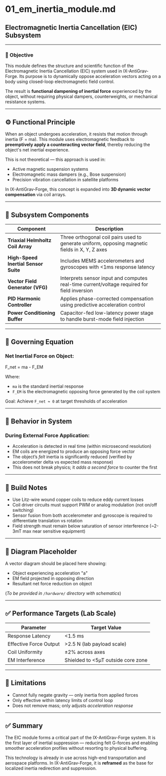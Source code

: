 # 01_em_inertia_module.md  
## Electromagnetic Inertia Cancellation (EIC) Subsystem

---

### 📌 Objective

This module defines the structure and scientific function of the Electromagnetic Inertia Cancellation (EIC) system used in IX-AntiGrav-Forge. Its purpose is to dynamically oppose acceleration vectors acting on a body using closed-loop electromagnetic field control.

The result is **functional dampening of inertial force** experienced by the object, without requiring physical dampers, counterweights, or mechanical resistance systems.

---

## ⚙️ Functional Principle

When an object undergoes acceleration, it resists that motion through inertia (F = ma). This module uses electromagnetic feedback to **preemptively apply a counteracting vector field**, thereby reducing the object's net inertial experience.

This is not theoretical — this approach is used in:
- Active magnetic suspension systems  
- Electromagnetic mass dampers (e.g., Bose suspension)  
- Precision vibration cancellation in satellite platforms

In IX-AntiGrav-Forge, this concept is expanded into **3D dynamic vector compensation** via coil arrays.

---

## 🧱 Subsystem Components

| Component | Description |
|----------|-------------|
| **Triaxial Helmholtz Coil Array** | Three orthogonal coil pairs used to generate uniform, opposing magnetic fields in X, Y, Z axes |
| **High-Speed Inertial Sensor Suite** | Includes MEMS accelerometers and gyroscopes with <1ms response latency |
| **Vector Field Generator (VFG)** | Interprets sensor input and computes real-time current/voltage required for field inversion |
| **PID Harmonic Controller** | Applies phase-corrected compensation using predictive acceleration control |
| **Power Conditioning Buffer** | Capacitor-fed low-latency power stage to handle burst-mode field injection |

---

## 🧮 Governing Equation

### Net Inertial Force on Object:
F_net = ma - F_EM

Where:  
- `ma` is the standard inertial response  
- `F_EM` is the electromagnetic opposing force generated by the coil system

Goal: Achieve `F_net ≈ 0` at target thresholds of acceleration

---

## 🧪 Behavior in System

### During External Force Application:
- Acceleration is detected in real time (within microsecond resolution)
- EM coils are energized to produce an opposing force vector
- The object’s *felt* inertia is significantly reduced (verified by accelerometer delta vs expected mass response)
- This does not break physics; it *adds a second force* to counter the first

---

## 🔧 Build Notes

- Use Litz-wire wound copper coils to reduce eddy current losses
- Coil driver circuits must support PWM or analog modulation (not on/off switching)
- Sensor fusion from both accelerometer and gyroscope is required to differentiate translation vs rotation
- Field strength must remain below saturation of sensor interference (~2-3mT max near sensitive equipment)

---

## 📐 Diagram Placeholder

A vector diagram should be placed here showing:
- Object experiencing acceleration "a"
- EM field projected in opposing direction
- Resultant net force reduction on object

(*To be provided in `/hardware/` directory with schematics*)

---

## ✅ Performance Targets (Lab Scale)

| Parameter | Target Value |
|----------|---------------|
| Response Latency | <1.5 ms |
| Effective Force Output | >2.5 N (lab payload scale) |
| Coil Uniformity | ±2% across axes |
| EM Interference | Shielded to <5µT outside core zone |

---

## 🚫 Limitations

- Cannot fully negate gravity — only inertia from applied forces
- Only effective within latency limits of control loop
- Does not remove mass; only adjusts *acceleration response*

---

## ✅ Summary

The EIC module forms a critical part of the IX-AntiGrav-Forge system. It is the first layer of inertial suppression — reducing felt G-forces and enabling smoother acceleration profiles without resorting to physical buffering.

This technology is already in use across high-end transportation and aerospace platforms. In IX-AntiGrav-Forge, it is **reframed** as the base for localized inertia redirection and suppression.


